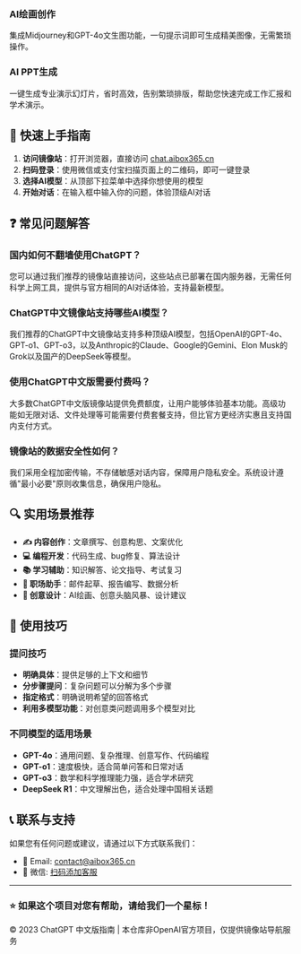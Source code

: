
### AI绘画创作

集成Midjourney和GPT-4o文生图功能，一句提示词即可生成精美图像，无需繁琐操作。

### AI PPT生成

一键生成专业演示幻灯片，省时高效，告别繁琐排版，帮助您快速完成工作汇报和学术演示。

## 📝 快速上手指南

1. **访问镜像站**：打开浏览器，直接访问 [chat.aibox365.cn](https://chat.aibox365.cn)
2. **扫码登录**：使用微信或支付宝扫描页面上的二维码，即可一键登录
3. **选择AI模型**：从顶部下拉菜单中选择你想使用的模型
4. **开始对话**：在输入框中输入你的问题，体验顶级AI对话

## ❓ 常见问题解答

### 国内如何不翻墙使用ChatGPT？

您可以通过我们推荐的镜像站直接访问，这些站点已部署在国内服务器，无需任何科学上网工具，提供与官方相同的AI对话体验，支持最新模型。

### ChatGPT中文镜像站支持哪些AI模型？

我们推荐的ChatGPT中文镜像站支持多种顶级AI模型，包括OpenAI的GPT-4o、GPT-o1、GPT-o3，以及Anthropic的Claude、Google的Gemini、Elon Musk的Grok以及国产的DeepSeek等模型。

### 使用ChatGPT中文版需要付费吗？

大多数ChatGPT中文版镜像站提供免费额度，让用户能够体验基本功能。高级功能如无限对话、文件处理等可能需要付费套餐支持，但比官方更经济实惠且支持国内支付方式。

### 镜像站的数据安全性如何？

我们采用全程加密传输，不存储敏感对话内容，保障用户隐私安全。系统设计遵循"最小必要"原则收集信息，确保用户隐私。

## 🔍 实用场景推荐

- **✍️ 内容创作**：文章撰写、创意构思、文案优化
- **💻 编程开发**：代码生成、bug修复、算法设计
- **📚 学习辅助**：知识解答、论文指导、考试复习
- **🏢 职场助手**：邮件起草、报告编写、数据分析
- **🎨 创意设计**：AI绘画、创意头脑风暴、设计建议

## 🔮 使用技巧

### 提问技巧

- **明确具体**：提供足够的上下文和细节
- **分步骤提问**：复杂问题可以分解为多个步骤
- **指定格式**：明确说明希望的回答格式
- **利用多模型功能**：对创意类问题调用多个模型对比

### 不同模型的适用场景

- **GPT-4o**：通用问题、复杂推理、创意写作、代码编程
- **GPT-o1**：速度极快，适合简单问答和日常对话
- **GPT-o3**：数学和科学推理能力强，适合学术研究
- **DeepSeek R1**：中文理解出色，适合处理中国相关话题

## 📞 联系与支持

如果您有任何问题或建议，请通过以下方式联系我们：

- 📧 Email: contact@aibox365.cn
- 💬 微信: [扫码添加客服](https://i.imgur.com/PLACEHOLDER-QR.png)

---

### ⭐ 如果这个项目对您有帮助，请给我们一个星标！

© 2023 ChatGPT 中文版指南 | 本仓库非OpenAI官方项目，仅提供镜像站导航服务
